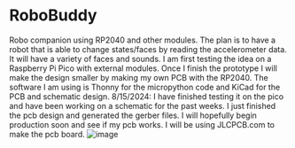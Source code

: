 # RoboBuddy
Robo companion using RP2040 and other modules.
The plan is to have a robot that is able to change states/faces by reading the accelerometer data. It will have a variety of faces and sounds.
I am first testing the idea on a Raspberry Pi Pico with external modules. Once I finish the prototype I will make the design smaller by making my own PCB with the RP2040.
The software I am using is Thonny for the micropython code and KiCad for the PCB and schematic design.
8/15/2024: I have finished testing it on the pico and have been working on a schematic for the past weeks. I just finished the pcb design and generated the gerber files. I will hopefully begin production soon and see if my pcb works. I will be using JLCPCB.com to make the pcb board.
![image](https://github.com/user-attachments/assets/fa896ac2-8638-40e2-b239-a0077021f847)
